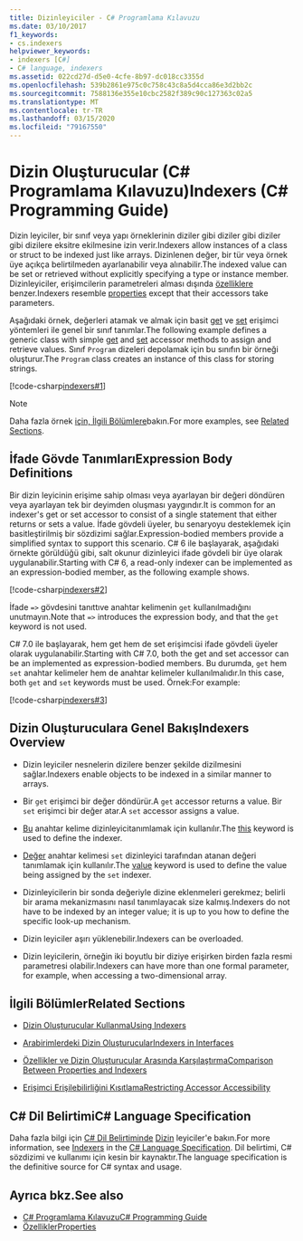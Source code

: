 ```yaml
---
title: Dizinleyiciler - C# Programlama Kılavuzu
ms.date: 03/10/2017
f1_keywords:
- cs.indexers
helpviewer_keywords:
- indexers [C#]
- C# language, indexers
ms.assetid: 022cd27d-d5e0-4cfe-8b97-dc018cc3355d
ms.openlocfilehash: 539b2861e975c0c758c43c8a5d4cca86e3d2bb2c
ms.sourcegitcommit: 7588136e355e10cbc2582f389c90c127363c02a5
ms.translationtype: MT
ms.contentlocale: tr-TR
ms.lasthandoff: 03/15/2020
ms.locfileid: "79167550"
---
```

# <a name="indexers-c-programming-guide"></a><span data-ttu-id="2459e-102">Dizin Oluşturucular (C# Programlama Kılavuzu)</span><span class="sxs-lookup"><span data-stu-id="2459e-102">Indexers (C# Programming Guide)</span></span>

<span data-ttu-id="2459e-103">Dizin leyiciler, bir sınıf veya yapı örneklerinin diziler gibi diziler gibi diziler gibi dizilere eksitre ekilmesine izin verir.</span><span class="sxs-lookup"><span data-stu-id="2459e-103">Indexers allow instances of a class or struct to be indexed just like arrays.</span></span> <span data-ttu-id="2459e-104">Dizinlenen değer, bir tür veya örnek üye açıkça belirtilmeden ayarlanabilir veya alınabilir.</span><span class="sxs-lookup"><span data-stu-id="2459e-104">The indexed value can be set or retrieved without explicitly specifying a type or instance member.</span></span> <span data-ttu-id="2459e-105">Dizinleyiciler, erişimcilerin parametreleri alması dışında [özelliklere](../classes-and-structs/properties.md) benzer.</span><span class="sxs-lookup"><span data-stu-id="2459e-105">Indexers resemble [properties](../classes-and-structs/properties.md) except that their accessors take parameters.</span></span>  

 <span data-ttu-id="2459e-106">Aşağıdaki örnek, değerleri atamak ve almak için basit [get](../../language-reference/keywords/get.md) ve [set](../../language-reference/keywords/set.md) erişimci yöntemleri ile genel bir sınıf tanımlar.</span><span class="sxs-lookup"><span data-stu-id="2459e-106">The following example defines a generic class with simple [get](../../language-reference/keywords/get.md) and [set](../../language-reference/keywords/set.md) accessor methods to assign and retrieve values.</span></span> <span data-ttu-id="2459e-107">Sınıf `Program` dizeleri depolamak için bu sınıfın bir örneği oluşturur.</span><span class="sxs-lookup"><span data-stu-id="2459e-107">The `Program` class creates an instance of this class for storing strings.</span></span>  
  
 [!code-csharp[indexers#1](../../../../samples/snippets/csharp/programming-guide/indexers/indexer-1.cs)]  
  
> [!NOTE]
> <span data-ttu-id="2459e-108">Daha fazla örnek [için, İlgili Bölümlere](./index.md#BKMK_RelatedSections)bakın.</span><span class="sxs-lookup"><span data-stu-id="2459e-108">For more examples, see [Related Sections](./index.md#BKMK_RelatedSections).</span></span>  
  
## <a name="expression-body-definitions"></a><span data-ttu-id="2459e-109">İfade Gövde Tanımları</span><span class="sxs-lookup"><span data-stu-id="2459e-109">Expression Body Definitions</span></span>  

<span data-ttu-id="2459e-110">Bir dizin leyicinin erişime sahip olması veya ayarlayan bir değeri döndüren veya ayarlayan tek bir deyimden oluşması yaygındır.</span><span class="sxs-lookup"><span data-stu-id="2459e-110">It is common for an indexer's get or set accessor to consist of a single statement that either returns or sets a value.</span></span> <span data-ttu-id="2459e-111">İfade gövdeli üyeler, bu senaryoyu desteklemek için basitleştirilmiş bir sözdizimi sağlar.</span><span class="sxs-lookup"><span data-stu-id="2459e-111">Expression-bodied members provide a simplified syntax to support this scenario.</span></span> <span data-ttu-id="2459e-112">C# 6 ile başlayarak, aşağıdaki örnekte görüldüğü gibi, salt okunur dizinleyici ifade gövdeli bir üye olarak uygulanabilir.</span><span class="sxs-lookup"><span data-stu-id="2459e-112">Starting with C# 6, a read-only indexer can be implemented as an expression-bodied member, as the following example shows.</span></span>

[!code-csharp[indexers#2](../../../../samples/snippets/csharp/programming-guide/indexers/indexer-2.cs)]  

<span data-ttu-id="2459e-113">İfade `=>` gövdesini tanıttıve anahtar kelimenin `get` kullanılmadığını unutmayın.</span><span class="sxs-lookup"><span data-stu-id="2459e-113">Note that `=>` introduces the expression body, and that the `get` keyword is not used.</span></span>

<span data-ttu-id="2459e-114">C# 7.0 ile başlayarak, hem get hem de set erişimcisi ifade gövdeli üyeler olarak uygulanabilir.</span><span class="sxs-lookup"><span data-stu-id="2459e-114">Starting with C# 7.0, both the get and set accessor can be an implemented as expression-bodied members.</span></span> <span data-ttu-id="2459e-115">Bu durumda, `get` hem `set` anahtar kelimeler hem de anahtar kelimeler kullanılmalıdır.</span><span class="sxs-lookup"><span data-stu-id="2459e-115">In this case, both `get` and `set` keywords must be used.</span></span> <span data-ttu-id="2459e-116">Örnek:</span><span class="sxs-lookup"><span data-stu-id="2459e-116">For example:</span></span>

[!code-csharp[indexers#3](../../../../samples/snippets/csharp/programming-guide/indexers/indexer-3.cs)]  
  
## <a name="indexers-overview"></a><span data-ttu-id="2459e-117">Dizin Oluşturuculara Genel Bakış</span><span class="sxs-lookup"><span data-stu-id="2459e-117">Indexers Overview</span></span>  
  
- <span data-ttu-id="2459e-118">Dizin leyiciler nesnelerin dizilere benzer şekilde dizilmesini sağlar.</span><span class="sxs-lookup"><span data-stu-id="2459e-118">Indexers enable objects to be indexed in a similar manner to arrays.</span></span>  
  
- <span data-ttu-id="2459e-119">Bir `get` erişimci bir değer döndürür.</span><span class="sxs-lookup"><span data-stu-id="2459e-119">A `get` accessor returns a value.</span></span> <span data-ttu-id="2459e-120">Bir `set` erişimci bir değer atar.</span><span class="sxs-lookup"><span data-stu-id="2459e-120">A `set` accessor assigns a value.</span></span>  
  
- <span data-ttu-id="2459e-121">[Bu](../../language-reference/keywords/this.md) anahtar kelime dizinleyicitanımlamak için kullanılır.</span><span class="sxs-lookup"><span data-stu-id="2459e-121">The [this](../../language-reference/keywords/this.md) keyword is used to define the indexer.</span></span>  
  
- <span data-ttu-id="2459e-122">[Değer](../../language-reference/keywords/value.md) anahtar kelimesi `set` dizinleyici tarafından atanan değeri tanımlamak için kullanılır.</span><span class="sxs-lookup"><span data-stu-id="2459e-122">The [value](../../language-reference/keywords/value.md) keyword is used to define the value being assigned by the `set` indexer.</span></span>  
  
- <span data-ttu-id="2459e-123">Dizinleyicilerin bir sonda değeriyle dizine eklenmeleri gerekmez; belirli bir arama mekanizmasını nasıl tanımlayacak size kalmış.</span><span class="sxs-lookup"><span data-stu-id="2459e-123">Indexers do not have to be indexed by an integer value; it is up to you how to define the specific look-up mechanism.</span></span>  
  
- <span data-ttu-id="2459e-124">Dizin leyiciler aşırı yüklenebilir.</span><span class="sxs-lookup"><span data-stu-id="2459e-124">Indexers can be overloaded.</span></span>  
  
- <span data-ttu-id="2459e-125">Dizin leyicilerin, örneğin iki boyutlu bir diziye erişirken birden fazla resmi parametresi olabilir.</span><span class="sxs-lookup"><span data-stu-id="2459e-125">Indexers can have more than one formal parameter, for example, when accessing a two-dimensional array.</span></span>  
  
## <a name="BKMK_RelatedSections"></a><span data-ttu-id="2459e-126">İlgili Bölümler</span><span class="sxs-lookup"><span data-stu-id="2459e-126">Related Sections</span></span>  
  
- [<span data-ttu-id="2459e-127">Dizin Oluşturucular Kullanma</span><span class="sxs-lookup"><span data-stu-id="2459e-127">Using Indexers</span></span>](./using-indexers.md)  
  
- [<span data-ttu-id="2459e-128">Arabirimlerdeki Dizin Oluşturucular</span><span class="sxs-lookup"><span data-stu-id="2459e-128">Indexers in Interfaces</span></span>](./indexers-in-interfaces.md)  
  
- [<span data-ttu-id="2459e-129">Özellikler ve Dizin Oluşturucular Arasında Karşılaştırma</span><span class="sxs-lookup"><span data-stu-id="2459e-129">Comparison Between Properties and Indexers</span></span>](./comparison-between-properties-and-indexers.md)  
  
- [<span data-ttu-id="2459e-130">Erişimci Erişilebilirliğini Kısıtlama</span><span class="sxs-lookup"><span data-stu-id="2459e-130">Restricting Accessor Accessibility</span></span>](../classes-and-structs/restricting-accessor-accessibility.md)  
  
## <a name="c-language-specification"></a><span data-ttu-id="2459e-131">C# Dil Belirtimi</span><span class="sxs-lookup"><span data-stu-id="2459e-131">C# Language Specification</span></span>  

<span data-ttu-id="2459e-132">Daha fazla bilgi için [C# Dil Belirtiminde](/dotnet/csharp/language-reference/language-specification/introduction) [Dizin](~/_csharplang/spec/classes.md#indexers) leyiciler'e bakın.</span><span class="sxs-lookup"><span data-stu-id="2459e-132">For more information, see [Indexers](~/_csharplang/spec/classes.md#indexers) in the [C# Language Specification](/dotnet/csharp/language-reference/language-specification/introduction).</span></span> <span data-ttu-id="2459e-133">Dil belirtimi, C# sözdizimi ve kullanımı için kesin bir kaynaktır.</span><span class="sxs-lookup"><span data-stu-id="2459e-133">The language specification is the definitive source for C# syntax and usage.</span></span>
  
## <a name="see-also"></a><span data-ttu-id="2459e-134">Ayrıca bkz.</span><span class="sxs-lookup"><span data-stu-id="2459e-134">See also</span></span>

- [<span data-ttu-id="2459e-135">C# Programlama Kılavuzu</span><span class="sxs-lookup"><span data-stu-id="2459e-135">C# Programming Guide</span></span>](../index.md)
- [<span data-ttu-id="2459e-136">Özellikler</span><span class="sxs-lookup"><span data-stu-id="2459e-136">Properties</span></span>](../classes-and-structs/properties.md)

